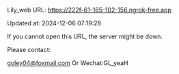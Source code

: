 Lily_web URL: https://222f-61-165-102-156.ngrok-free.app

Updated at: 2024-12-06 07:19:28

If you cannot open this URL, the server might be down.

Please contact: 

goley04@foxmail.com Or Wechat:GL_yeaH